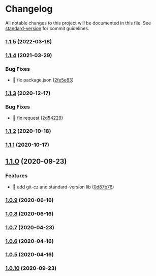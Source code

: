 # Changelog

All notable changes to this project will be documented in this file. See [standard-version](https://github.com/conventional-changelog/standard-version) for commit guidelines.

### [1.1.5](https://github.com/yeukfei02/starWarsUniverse/compare/v1.1.4...v1.1.5) (2022-03-18)

### [1.1.4](https://github.com/yeukfei02/starWarsUniverse/compare/v1.1.3...v1.1.4) (2021-03-29)


### Bug Fixes

* 🐛 fix package.json ([2fe5e83](https://github.com/yeukfei02/starWarsUniverse/commit/2fe5e83510fdb2d368dcb3e04fc8b0ebb633d21d))

### [1.1.3](https://github.com/yeukfei02/starWarsUniverse/compare/v1.1.2...v1.1.3) (2020-12-17)


### Bug Fixes

* 🐛 fix request ([2d54229](https://github.com/yeukfei02/starWarsUniverse/commit/2d542291a7977ee017c6879c5173d6464ce111e8))

### [1.1.2](https://github.com/yeukfei02/starWarsUniverse/compare/v1.1.1...v1.1.2) (2020-10-18)

### [1.1.1](https://github.com/yeukfei02/starWarsUniverse/compare/v1.1.0...v1.1.1) (2020-10-17)

## [1.1.0](https://github.com/yeukfei02/starWarsUniverse/compare/v1.0.10...v1.1.0) (2020-09-23)


### Features

* 🎸 add git-cz and standard-version lib ([0d87b76](https://github.com/yeukfei02/starWarsUniverse/commit/0d87b76bf9f9c83bf786cad8a19eecd19eb53be2))

### [1.0.9](https://github.com/yeukfei02/starWarsUniverse/compare/v1.0.8...v1.0.9) (2020-06-16)

### [1.0.8](https://github.com/yeukfei02/starWarsUniverse/compare/v1.0.7...v1.0.8) (2020-06-16)

### [1.0.7](https://github.com/yeukfei02/starWarsUniverse/compare/v1.0.6...v1.0.7) (2020-04-23)

### [1.0.6](https://github.com/yeukfei02/starWarsUniverse/compare/v1.0.5...v1.0.6) (2020-04-16)

### [1.0.5](https://github.com/yeukfei02/starWarsUniverse/compare/v1.0.4...v1.0.5) (2020-04-16)

### [1.0.10](https://github.com/yeukfei02/starWarsUniverse/compare/v1.0.4...v1.0.10) (2020-09-23)

